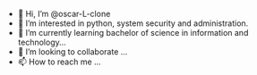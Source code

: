 - 👋 Hi, I’m @oscar-L-clone
- 👀 I’m interested in python, system security and administration.
- 🌱 I’m currently learning bachelor of science in information and technology...
- 💞️ I’m looking to collaborate ...
- 📫 How to reach me ...

<!---
oscar-L-clone/oscar-L-clone is a ✨ special ✨ repository because its `README.md` (this file) appears on your GitHub profile.
You can click the Preview link to take a look at your changes.
--->
